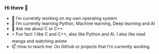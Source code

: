 ### Hi there 👋

<!--
**Duy-Thanh/Duy-Thanh** is a ✨ _special_ ✨ repository because its `README.md` (this file) appears on your GitHub profile.

Here are some ideas to get you started:

- 🔭 I’m currently working on ...
- 🌱 I’m currently learning ...
- 👯 I’m looking to collaborate on ...
- 🤔 I’m looking for help with ...
- 💬 Ask me about ...
- 📫 How to reach me: ...
- 😄 Pronouns: ...
- ⚡ Fun fact: ...
-->

- 🔭 I’m currently working on my own operating system
- 🌱 I’m currently learning Python, Machine learning, Deep learning and AI
- 💬 Ask me about C or C++
- ⚡ Fun fact: I like C and C++, also like Python and AI. I also like read manga and watching anime
- 📫 How to reach me: On Github or projects that I'm currently working